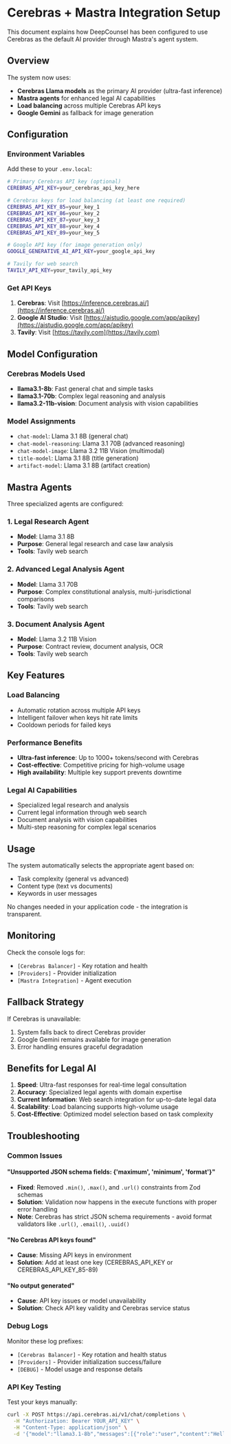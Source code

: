 # Cerebras + Mastra Integration Setup

This document explains how DeepCounsel has been configured to use Cerebras as the default AI provider through Mastra's agent system.

## Overview

The system now uses:

- **Cerebras Llama models** as the primary AI provider (ultra-fast inference)
- **Mastra agents** for enhanced legal AI capabilities
- **Load balancing** across multiple Cerebras API keys
- **Google Gemini** as fallback for image generation

## Configuration

### Environment Variables

Add these to your `.env.local`:

```bash
# Primary Cerebras API key (optional)
CEREBRAS_API_KEY=your_cerebras_api_key_here

# Cerebras keys for load balancing (at least one required)
CEREBRAS_API_KEY_85=your_key_1
CEREBRAS_API_KEY_86=your_key_2
CEREBRAS_API_KEY_87=your_key_3
CEREBRAS_API_KEY_88=your_key_4
CEREBRAS_API_KEY_89=your_key_5

# Google API key (for image generation only)
GOOGLE_GENERATIVE_AI_API_KEY=your_google_api_key

# Tavily for web search
TAVILY_API_KEY=your_tavily_api_key
```

### Get API Keys

1. **Cerebras**: Visit [https://inference.cerebras.ai/](https://inference.cerebras.ai/)
2. **Google AI Studio**: Visit [https://aistudio.google.com/app/apikey](https://aistudio.google.com/app/apikey)
3. **Tavily**: Visit [https://tavily.com](https://tavily.com)

## Model Configuration

### Cerebras Models Used

- **llama3.1-8b**: Fast general chat and simple tasks
- **llama3.1-70b**: Complex legal reasoning and analysis
- **llama3.2-11b-vision**: Document analysis with vision capabilities

### Model Assignments

- `chat-model`: Llama 3.1 8B (general chat)
- `chat-model-reasoning`: Llama 3.1 70B (advanced reasoning)
- `chat-model-image`: Llama 3.2 11B Vision (multimodal)
- `title-model`: Llama 3.1 8B (title generation)
- `artifact-model`: Llama 3.1 8B (artifact creation)

## Mastra Agents

Three specialized agents are configured:

### 1. Legal Research Agent

- **Model**: Llama 3.1 8B
- **Purpose**: General legal research and case law analysis
- **Tools**: Tavily web search

### 2. Advanced Legal Analysis Agent

- **Model**: Llama 3.1 70B
- **Purpose**: Complex constitutional analysis, multi-jurisdictional comparisons
- **Tools**: Tavily web search

### 3. Document Analysis Agent

- **Model**: Llama 3.2 11B Vision
- **Purpose**: Contract review, document analysis, OCR
- **Tools**: Tavily web search

## Key Features

### Load Balancing

- Automatic rotation across multiple API keys
- Intelligent failover when keys hit rate limits
- Cooldown periods for failed keys

### Performance Benefits

- **Ultra-fast inference**: Up to 1000+ tokens/second with Cerebras
- **Cost-effective**: Competitive pricing for high-volume usage
- **High availability**: Multiple key support prevents downtime

### Legal AI Capabilities

- Specialized legal research and analysis
- Current legal information through web search
- Document analysis with vision capabilities
- Multi-step reasoning for complex legal scenarios

## Usage

The system automatically selects the appropriate agent based on:

- Task complexity (general vs advanced)
- Content type (text vs documents)
- Keywords in user messages

No changes needed in your application code - the integration is transparent.

## Monitoring

Check the console logs for:

- `[Cerebras Balancer]` - Key rotation and health
- `[Providers]` - Provider initialization
- `[Mastra Integration]` - Agent execution

## Fallback Strategy

If Cerebras is unavailable:

1. System falls back to direct Cerebras provider
2. Google Gemini remains available for image generation
3. Error handling ensures graceful degradation

## Benefits for Legal AI

1. **Speed**: Ultra-fast responses for real-time legal consultation
2. **Accuracy**: Specialized legal agents with domain expertise
3. **Current Information**: Web search integration for up-to-date legal data
4. **Scalability**: Load balancing supports high-volume usage
5. **Cost-Effective**: Optimized model selection based on task complexity

## Troubleshooting

### Common Issues

#### "Unsupported JSON schema fields: {'maximum', 'minimum', 'format'}"

- **Fixed**: Removed `.min()`, `.max()`, and `.url()` constraints from Zod schemas
- **Solution**: Validation now happens in the execute functions with proper error handling
- **Note**: Cerebras has strict JSON schema requirements - avoid format validators like `.url()`, `.email()`, `.uuid()`

#### "No Cerebras API keys found"

- **Cause**: Missing API keys in environment
- **Solution**: Add at least one key (CEREBRAS_API_KEY or CEREBRAS_API_KEY_85-89)

#### "No output generated"

- **Cause**: API key issues or model unavailability
- **Solution**: Check API key validity and Cerebras service status

### Debug Logs

Monitor these log prefixes:

- `[Cerebras Balancer]` - Key rotation and health status
- `[Providers]` - Provider initialization success/failure
- `[DEBUG]` - Model usage and response details

### API Key Testing

Test your keys manually:

```bash
curl -X POST https://api.cerebras.ai/v1/chat/completions \
  -H "Authorization: Bearer YOUR_API_KEY" \
  -H "Content-Type: application/json" \
  -d '{"model":"llama3.1-8b","messages":[{"role":"user","content":"Hello"}]}'
```
